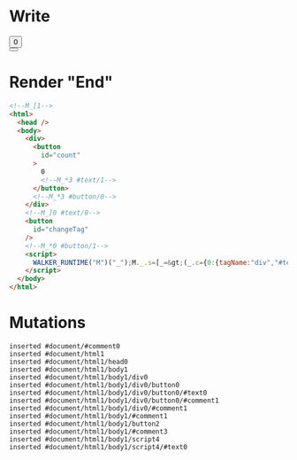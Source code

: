 # Write
  <!--M_[1--><div><button id=count>0<!--M_*3 #text/1--></button><!--M_*3 #button/0--></div><!--M_]0 #text/0--><button id=changeTag></button><!--M_*0 #button/1--><script>WALKER_RUNTIME("M")("_");M._.s=[_=>(_.c={0:{tagName:"div","#text/0!":_.a={},"#text/0(":"div"},1:_.a,2:{"#childScope/0":_.b={count:0}},3:_.b})];M._.e=[3,"packages/translator-tags/src/__tests__/fixtures/dynamic-tag-with-updating-body/components/counter.marko_0_count",0,"packages/translator-tags/src/__tests__/fixtures/dynamic-tag-with-updating-body/template.marko_0_tagName"];M._.d=1;M._.w()</script>


# Render "End"
```html
<!--M_[1-->
<html>
  <head />
  <body>
    <div>
      <button
        id="count"
      >
        0
        <!--M_*3 #text/1-->
      </button>
      <!--M_*3 #button/0-->
    </div>
    <!--M_]0 #text/0-->
    <button
      id="changeTag"
    />
    <!--M_*0 #button/1-->
    <script>
      WALKER_RUNTIME("M")("_");M._.s=[_=&gt;(_.c={0:{tagName:"div","#text/0!":_.a={},"#text/0(":"div"},1:_.a,2:{"#childScope/0":_.b={count:0}},3:_.b})];M._.e=[3,"packages/translator-tags/src/__tests__/fixtures/dynamic-tag-with-updating-body/components/counter.marko_0_count",0,"packages/translator-tags/src/__tests__/fixtures/dynamic-tag-with-updating-body/template.marko_0_tagName"];M._.d=1;M._.w()
    </script>
  </body>
</html>
```

# Mutations
```
inserted #document/#comment0
inserted #document/html1
inserted #document/html1/head0
inserted #document/html1/body1
inserted #document/html1/body1/div0
inserted #document/html1/body1/div0/button0
inserted #document/html1/body1/div0/button0/#text0
inserted #document/html1/body1/div0/button0/#comment1
inserted #document/html1/body1/div0/#comment1
inserted #document/html1/body1/#comment1
inserted #document/html1/body1/button2
inserted #document/html1/body1/#comment3
inserted #document/html1/body1/script4
inserted #document/html1/body1/script4/#text0
```